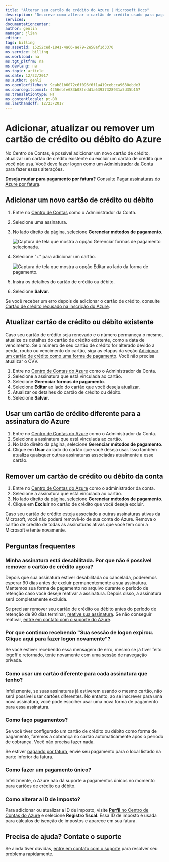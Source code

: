 ```yaml
---
title: "Alterar seu cartão de crédito do Azure | Microsoft Docs"
description: "Descreve como alterar o cartão de crédito usado para pagar uma assinatura do Azure"
services: 
documentationcenter: 
author: genlin
manager: jlian
editor: 
tags: billing
ms.assetid: 15252ced-1841-4a66-ae79-2e58af1d3370
ms.service: billing
ms.workload: na
ms.tgt_pltfrm: na
ms.devlang: na
ms.topic: article
ms.date: 12/22/2017
ms.author: genli
ms.openlocfilehash: 9cab81b6072c6f096f6f1a419cebcca9630ebde3
ms.sourcegitcommit: 4256ebfe683b08fedd1a63937328931a5d35b157
ms.translationtype: HT
ms.contentlocale: pt-BR
ms.lasthandoff: 12/23/2017
---
```

# <a name="add-update-or-remove-a-credit-or-debit-card-for-azure"></a>Adicionar, atualizar ou remover um cartão de crédito ou débito do Azure

No Centro de Contas, é possível adicionar um novo cartão de crédito, atualizar um cartão de crédito existente ou excluir um cartão de crédito que você não usa. Você deve fazer logon como um [Administrador da Conta](billing-subscription-transfer.md#whoisaa) para fazer essas alterações.

**Deseja mudar para pagamento por fatura?** Consulte [Pagar assinaturas do Azure por fatura](billing-how-to-pay-by-invoice.md).
 
<a id="addcard"></a>

## <a name="add-a-new-credit-or-debit-card"></a>Adicionar um novo cartão de crédito ou débito

1. Entre no [Centro de Contas](https://account.windowsazure.com/Subscriptions) como o Administrador da Conta.
1. Selecione uma assinatura.
1. No lado direito da página, selecione **Gerenciar métodos de pagamento**.

    ![Captura de tela que mostra a opção Gerenciar formas de pagamento selecionada.](./media/billing-how-to-change-credit-card/changesub_new.png)
1. Selecione “+” para adicionar um cartão.

    ![Captura de tela que mostra a opção Editar ao lado da forma de pagamento.](./media/billing-how-to-change-credit-card/editcard_new.png)
1. Insira os detalhes do cartão de crédito ou débito.
1. Selecione **Salvar**. 

Se você receber um erro depois de adicionar o cartão de crédito, consulte [Cartão de crédito recusado na inscrição do Azure](billing-credit-card-fails-during-azure-sign-up.md).

## <a name="update-existing-credit-or-debit-card"></a>Atualizar cartão de crédito ou débito existente

Caso seu cartão de crédito seja renovado e o número permaneça o mesmo, atualize os detalhes do cartão de crédito existente, como a data de vencimento. Se o número de seu cartão de crédito for alterado devido a perda, roubo ou vencimento do cartão, siga as etapas da seção [Adicionar um cartão de crédito como uma forma de pagamento](#addcard). Você não precisa atualizar o CVV.

1. Entre no [Centro de Contas do Azure](https://account.windowsazure.com/Subscriptions) como o Administrador da Conta.
1. Selecione a assinatura que está vinculada ao cartão.
1. Selecione **Gerenciar formas de pagamento**.
1. Selecione **Editar** ao lado do cartão que você deseja atualizar.
1. Atualizar os detalhes do cartão de crédito ou débito.
1. Selecione **Salvar**.

## <a name="use-a-different-credit-card-for-the-azure-subscription"></a>Usar um cartão de crédito diferente para a assinatura do Azure

1. Entre no [Centro de Contas do Azure](https://account.windowsazure.com/Subscriptions) como o Administrador da Conta.
1. Selecione a assinatura que está vinculada ao cartão.
1. No lado direito da página, selecione **Gerenciar métodos de pagamento**.
1. Clique em **Usar** ao lado do cartão que você deseja usar. Isso também atualiza quaisquer outras assinaturas associadas atualmente a esse cartão. 

## <a name="remove-a-credit-or-debit-card-from-the-account"></a>Remover um cartão de crédito ou débito da conta

1. Entre no [Centro de Contas do Azure](https://account.windowsazure.com/Subscriptions) como o administrador da conta.
1. Selecione a assinatura que está vinculada ao cartão.
3. No lado direito da página, selecione **Gerenciar métodos de pagamento**.
4. Clique em **Excluir** no cartão de crédito que você deseja excluir.

Caso seu cartão de crédito esteja associado a outras assinaturas ativas da Microsoft, você não poderá removê-lo de sua conta do Azure. Remova o cartão de crédito de todas as assinaturas ativas que você tem com a Microsoft e tente novamente.

## <a name="frequently-asked-questions"></a>Perguntas frequentes

### <a name="my-subscription-is-disabled-why-cant-i-remove-my-credit-card-now"></a>Minha assinatura está desabilitada. Por que não é possível remover o cartão de crédito agora?

Depois que sua assinatura estiver desabilitada ou cancelada, poderemos esperar 90 dias antes de excluir permanentemente a sua assinatura. Mantemos sua forma de pagamento no arquivo durante o período de retenção caso você deseje reativar a assinatura. Depois disso, a assinatura será completamente excluída.

Se precisar remover seu cartão de crédito ou débito antes do período de retenção de 90 dias terminar, [reative sua assinatura](billing-subscription-become-disable.md). Se não conseguir reativar, [entre em contato com o suporte do Azure](https://portal.azure.com/?#blade/Microsoft_Azure_Support/HelpAndSupportBlade).

### <a name="why-do-i-keep-getting-your-login-session-has-expired-please-click-here-to-log-back-in"></a>Por que continuo recebendo "Sua sessão de logon expirou. Clique aqui para fazer logon novamente"?

Se você estiver recebendo essa mensagem de erro, mesmo se já tiver feito logoff e retornado, tente novamente com uma sessão de navegação privada.

### <a name="how-do-i-use-a-different-card-for-each-subscription-i-have"></a>Como usar um cartão diferente para cada assinatura que tenho?

Infelizmente, se suas assinaturas já estiverem usando o mesmo cartão, não será possível usar cartões diferentes. No entanto, ao se inscrever para uma nova assinatura, você pode escolher usar uma nova forma de pagamento para essa assinatura.

### <a name="how-do-i-make-payments"></a>Como faço pagamentos?

Se você tiver configurado um cartão de crédito ou débito como forma de pagamento, faremos a cobrança no cartão automaticamente após o período de cobrança. Você não precisa fazer nada.

Se estiver [pagando por fatura](billing-how-to-pay-by-invoice.md), envie seu pagamento para o local listado na parte inferior da fatura.

### <a name="how-do-i-make-a-one-time-payment"></a>Como fazer um pagamento único?

Infelizmente, o Azure não dá suporte a pagamentos únicos no momento para cartões de crédito ou débito. 

### <a name="how-do-i-change-the-tax-id"></a>Como alterar a ID de imposto?

Para adicionar ou atualizar a ID de imposto, visite [**Perfil** no Centro de Contas do Azure](https://account.azure.com/Profile) e selecione **Registro fiscal**. Essa ID de imposto é usada para cálculos de isenção de impostos e aparece em sua fatura.

## <a name="need-help-contact-support"></a>Precisa de ajuda? Contate o suporte

Se ainda tiver dúvidas, [entre em contato com o suporte](https://portal.azure.com/?#blade/Microsoft_Azure_Support/HelpAndSupportBlade) para resolver seu problema rapidamente.
